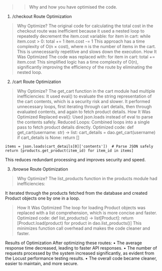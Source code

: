  >>Why and how you have optimised the code. 
1. /checkout Route Optimization
>Why Optimize?
The original code for calculating the total cost in the checkout route was inefficient because it used a nested loop to repeatedly decrement the item.cost variable:
for item in cart:
    while item.cost > 0:
        total += 1
        item.cost -= 1
This approach has a time complexity of O(n × cost), where n is the number of items in the cart. This is unnecessarily repetitive and slows down the execution.
>How It Was Optimized
The code was replaced with:
for item in cart:
    total += item.cost
This simplified logic has a time complexity of O(n), significantly improving the efficiency of the route by eliminating the nested loop.

2. /cart Route Optimization
>Why Optimize?
The get_cart function in the cart module had multiple inefficiencies:
It used eval() to evaluate the string representation of the cart contents, which is a security risk and slower.
It performed unnecessary loops, first iterating through cart details, then through evaluated contents, and again to fetch product details.
>How It Was Optimized
Replaced eval(): Used json.loads instead of eval to parse the contents safely.
Reduced Loops: Combined loops into a single pass to fetch product details directly.
Optimized code:
def get_cart(username: str) -> list:
    cart_details = dao.get_cart(username)
    if cart_details is None:
        return []

    items = json.loads(cart_details[0]['contents'])  # Parse JSON safely
    return [products.get_product(item_id) for item_id in items]
This reduces redundant processing and improves security and speed.

3. /browse Route Optimization
>Why Optimize?
The list_products function in the products module had inefficiencies:

It iterated through the products fetched from the database and created Product objects one by one in a loop.
>How It Was Optimized
The loop for loading Product objects was replaced with a list comprehension, which is more concise and faster.
Optimized code:
def list_products() -> list[Product]:
    return [Product.load(product) for product in dao.list_products()]
This minimizes function call overhead and makes the code cleaner and faster.


Results of Optimization
After optimizing these routes:
•	The average response time decreased, leading to faster API responses.
•	The number of requests processed by the system increased significantly, as evident from the Locust performance testing results.
•	The overall code became cleaner, easier to maintain, and more secure.
